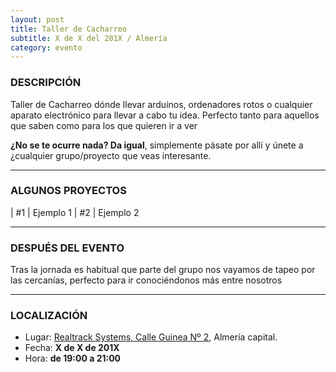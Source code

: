 ```yaml
---
layout: post
title: Taller de Cacharreo
subtitle: X de X del 201X / Almería
category: evento
---
```


### DESCRIPCIÓN

Taller de Cacharreo dónde llevar arduinos, ordenadores rotos o cualquier
aparato electrónico para llevar a cabo tu idea. Perfecto tanto para aquellos
que saben como para los que quieren ir a ver

**¿No se te ocurre nada? Da igual**, simplemente pásate por allí y únete a
¿cualquier grupo/proyecto que veas interesante.

---

### ALGUNOS PROYECTOS

| #1 | Ejemplo 1
| #2 | Ejemplo 2

---

### DESPUÉS DEL EVENTO

Tras la jornada es habitual que parte del grupo nos vayamos de tapeo por las cercanías, perfecto para ir conociéndonos más entre nosotros

---

### LOCALIZACIÓN

* Lugar: [Realtrack Systems, Calle Guinea Nº 2][1], Almería capital.
* Fecha: **X de X de 201X**
* Hora: **de 19:00 a 21:00**


[1]: http://bit.ly/RealTrackSystems